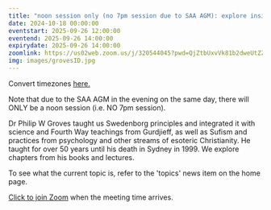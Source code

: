 ```yaml
---
title: "noon session only (no 7pm session due to SAA AGM): explore insights based on the work of Dr Philip Groves"
date: 2024-10-18 00:00:00
eventstart: 2025-09-26 12:00:00
eventend: 2025-09-26 14:00:00
expirydate: 2025-09-26 14:00:00
zoomlink: https://us02web.zoom.us/j/320544045?pwd=QjZtbUxvVk81b2dweUtZZTE3ZE9IZz09
img: images/grovesID.jpg
---
```


Convert timezones [here.](https://www.timeanddate.com/worldclock/converter.html)

Note that due to the SAA AGM in the evening on the same day, there will ONLY be a noon session (i.e. NO 7pm session).

Dr Philip W Groves taught us Swedenborg principles and integrated it with science and Fourth Way teachings from Gurdjieff, as well as Sufism and practices from psychology and other streams of esoteric Christianity. He taught for over 50 years until his death in Sydney in 1999. We explore chapters from his books and lectures.

To see what the current topic is, refer to the 'topics' news item on the home page.

[Click to join Zoom](https://us02web.zoom.us/j/320544045?pwd=QjZtbUxvVk81b2dweUtZZTE3ZE9IZz09) when the meeting time arrives.